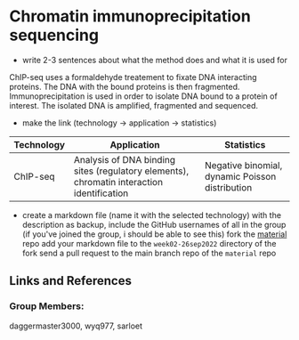 # Chromatin immunoprecipitation sequencing

- write 2-3 sentences about what the method does and what it is used for

ChIP-seq uses a formaldehyde treatement to fixate DNA interacting proteins. The DNA with the bound proteins is then fragmented. Immunoprecipitation is used in order to isolate DNA bound to a protein of interest. The isolated DNA is amplified, fragmented and sequenced.


- make the link (technology -> application -> statistics)

| Technology    | Application   | Statistics |
| ------------- | ------------- | ---------- |
|  ChIP-seq | Analysis of DNA binding sites (regulatory elements), chromatin interaction identification | Negative binomial, dynamic Poisson distribution |


- create a markdown file (name it with the selected technology) with the description as backup, include the GitHub usernames of all in the group (if you've joined the group, i should be able to see this) fork the [material](https://github.com/sta426hs2022/material) repo add your markdown file to the `week02-26sep2022` directory of the fork send a pull request to the main branch repo of the `material` repo

## Links and References





### Group Members: 
daggermaster3000, wyq977, sarloet
